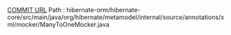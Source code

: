 [COMMIT URL](https://github.com/hibernate/hibernate-orm/commit/056024a8b66257edc4e1696c2c14776ac0379b92)
Path : hibernate-orm/hibernate-core/src/main/java/org/hibernate/metamodel/internal/source/annotations/xml/mocker/ManyToOneMocker.java